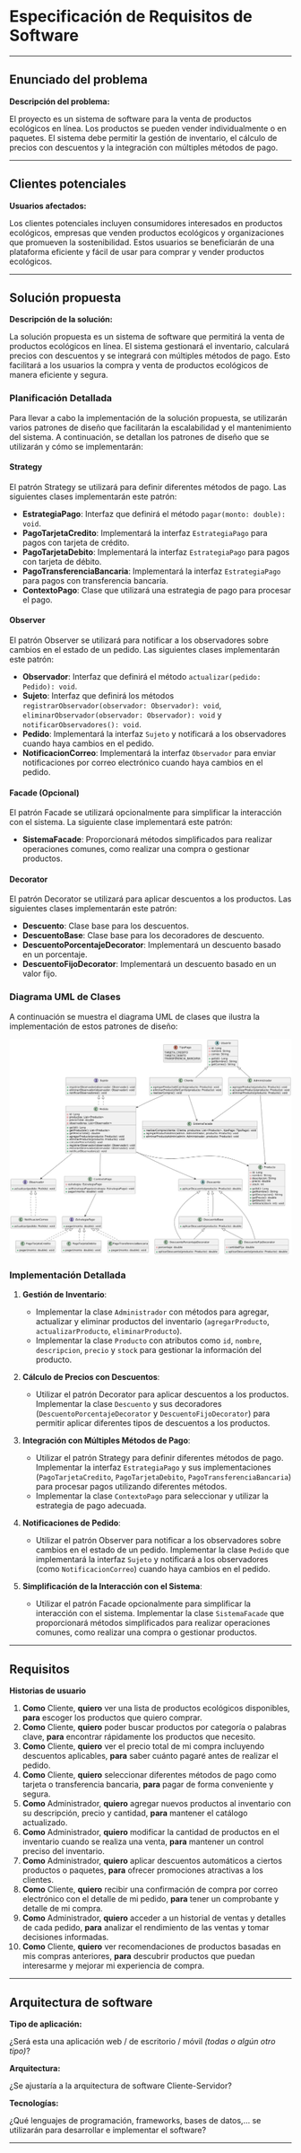 # Especificación de Requisitos de Software

---

## Enunciado del problema

**Descripción del problema:**

El proyecto es un sistema de software para la venta de productos ecológicos en línea. Los productos se pueden vender individualmente o en paquetes. El sistema debe permitir la gestión de inventario, el cálculo de precios con descuentos y la integración con múltiples métodos de pago.

---

## Clientes potenciales

**Usuarios afectados:**

Los clientes potenciales incluyen consumidores interesados en productos ecológicos, empresas que venden productos ecológicos y organizaciones que promueven la sostenibilidad. Estos usuarios se beneficiarán de una plataforma eficiente y fácil de usar para comprar y vender productos ecológicos.

---

## Solución propuesta

**Descripción de la solución:**

La solución propuesta es un sistema de software que permitirá la venta de productos ecológicos en línea. El sistema gestionará el inventario, calculará precios con descuentos y se integrará con múltiples métodos de pago. Esto facilitará a los usuarios la compra y venta de productos ecológicos de manera eficiente y segura.

### Planificación Detallada

Para llevar a cabo la implementación de la solución propuesta, se utilizarán varios patrones de diseño que facilitarán la escalabilidad y el mantenimiento del sistema. A continuación, se detallan los patrones de diseño que se utilizarán y cómo se implementarán:

#### Strategy

El patrón Strategy se utilizará para definir diferentes métodos de pago. Las siguientes clases implementarán este patrón:

- **EstrategiaPago**: Interfaz que definirá el método `pagar(monto: double): void`.
- **PagoTarjetaCredito**: Implementará la interfaz `EstrategiaPago` para pagos con tarjeta de crédito.
- **PagoTarjetaDebito**: Implementará la interfaz `EstrategiaPago` para pagos con tarjeta de débito.
- **PagoTransferenciaBancaria**: Implementará la interfaz `EstrategiaPago` para pagos con transferencia bancaria.
- **ContextoPago**: Clase que utilizará una estrategia de pago para procesar el pago.

#### Observer

El patrón Observer se utilizará para notificar a los observadores sobre cambios en el estado de un pedido. Las siguientes clases implementarán este patrón:

- **Observador**: Interfaz que definirá el método `actualizar(pedido: Pedido): void`.
- **Sujeto**: Interfaz que definirá los métodos `registrarObservador(observador: Observador): void`, `eliminarObservador(observador: Observador): void` y `notificarObservadores(): void`.
- **Pedido**: Implementará la interfaz `Sujeto` y notificará a los observadores cuando haya cambios en el pedido.
- **NotificacionCorreo**: Implementará la interfaz `Observador` para enviar notificaciones por correo electrónico cuando haya cambios en el pedido.

#### Facade (Opcional)

El patrón Facade se utilizará opcionalmente para simplificar la interacción con el sistema. La siguiente clase implementará este patrón:

- **SistemaFacade**: Proporcionará métodos simplificados para realizar operaciones comunes, como realizar una compra o gestionar productos.

#### Decorator

El patrón Decorator se utilizará para aplicar descuentos a los productos. Las siguientes clases implementarán este patrón:

- **Descuento**: Clase base para los descuentos.
- **DescuentoBase**: Clase base para los decoradores de descuento.
- **DescuentoPorcentajeDecorator**: Implementará un descuento basado en un porcentaje.
- **DescuentoFijoDecorator**: Implementará un descuento basado en un valor fijo.

### Diagrama UML de Clases

A continuación se muestra el diagrama UML de clases que ilustra la implementación de estos patrones de diseño:

![Diagrama de Clases de las ventas en linea](/out/docs/Iteracion1/DiagramaClases_V1/iteracion1_VentaProductosLinea.png)

### Implementación Detallada

1. **Gestión de Inventario**:
   - Implementar la clase `Administrador` con métodos para agregar, actualizar y eliminar productos del inventario (`agregarProducto`, `actualizarProducto`, `eliminarProducto`).
   - Implementar la clase `Producto` con atributos como `id`, `nombre`, `descripcion`, `precio` y `stock` para gestionar la información del producto.

2. **Cálculo de Precios con Descuentos**:
   - Utilizar el patrón Decorator para aplicar descuentos a los productos. Implementar la clase `Descuento` y sus decoradores (`DescuentoPorcentajeDecorator` y `DescuentoFijoDecorator`) para permitir aplicar diferentes tipos de descuentos a los productos.

3. **Integración con Múltiples Métodos de Pago**:
   - Utilizar el patrón Strategy para definir diferentes métodos de pago. Implementar la interfaz `EstrategiaPago` y sus implementaciones (`PagoTarjetaCredito`, `PagoTarjetaDebito`, `PagoTransferenciaBancaria`) para procesar pagos utilizando diferentes métodos.
   - Implementar la clase `ContextoPago` para seleccionar y utilizar la estrategia de pago adecuada.

4. **Notificaciones de Pedido**:
   - Utilizar el patrón Observer para notificar a los observadores sobre cambios en el estado de un pedido. Implementar la clase `Pedido` que implementará la interfaz `Sujeto` y notificará a los observadores (como `NotificacionCorreo`) cuando haya cambios en el pedido.

5. **Simplificación de la Interacción con el Sistema**:
   - Utilizar el patrón Facade opcionalmente para simplificar la interacción con el sistema. Implementar la clase `SistemaFacade` que proporcionará métodos simplificados para realizar operaciones comunes, como realizar una compra o gestionar productos.

---

## Requisitos

**Historias de usuario**

1. **Como** Cliente, **quiero** ver una lista de productos ecológicos disponibles, **para** escoger los productos que quiero comprar.
2. **Como** Cliente, **quiero** poder buscar productos por categoría o palabras clave, **para** encontrar rápidamente los productos que necesito.
3. **Como** Cliente, **quiero** ver el precio total de mi compra incluyendo descuentos aplicables, **para** saber cuánto pagaré antes de realizar el pedido.
4. **Como** Cliente, **quiero** seleccionar diferentes métodos de pago como tarjeta o transferencia bancaria, **para** pagar de forma conveniente y segura.
5. **Como** Administrador, **quiero** agregar nuevos productos al inventario con su descripción, precio y cantidad, **para** mantener el catálogo actualizado.
6. **Como** Administrador, **quiero** modificar la cantidad de productos en el inventario cuando se realiza una venta, **para** mantener un control preciso del inventario.
7. **Como** Administrador, **quiero** aplicar descuentos automáticos a ciertos productos o paquetes, **para** ofrecer promociones atractivas a los clientes.
8. **Como** Cliente, **quiero** recibir una confirmación de compra por correo electrónico con el detalle de mi pedido, **para** tener un comprobante y detalle de mi compra.
9. **Como** Administrador, **quiero** acceder a un historial de ventas y detalles de cada pedido, **para** analizar el rendimiento de las ventas y tomar decisiones informadas.
10. **Como** Cliente, **quiero** ver recomendaciones de productos basadas en mis compras anteriores, **para** descubrir productos que puedan interesarme y mejorar mi experiencia de compra.

---

## Arquitectura de software

**Tipo de aplicación:**

¿Será esta una aplicación web / de escritorio / móvil *(todas o algún otro tipo)*?

**Arquitectura:**

¿Se ajustaría a la arquitectura de software Cliente-Servidor?

**Tecnologías:**

¿Qué lenguajes de programación, frameworks, bases de datos,... se utilizarán para desarrollar e implementar el software?

---
